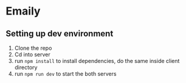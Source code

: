 # Emaily

## Setting up dev environment

1. Clone the repo
2. Cd into server
3. run ```npm install``` to install dependencies, do the same inside client directory
4. run ```npm run dev``` to start the both servers
